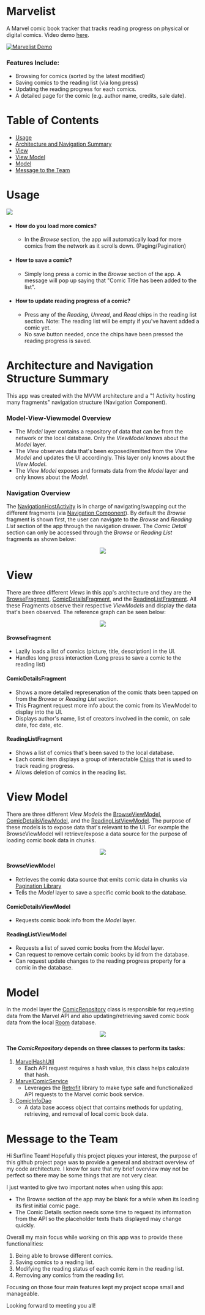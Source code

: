 # Marvelist
A  Marvel comic book tracker that tracks reading progress on physical or digital comics. Video demo [here](https://youtu.be/69d_HMlNnNU).


[![Marvelist Demo](https://j.gifs.com/P799Gn.gif)](https://youtu.be/69d_HMlNnNU)

### Features Include:
- Browsing for comics (sorted by the latest modified)
- Saving comics to the reading list (via long press)
- Updating the reading progress for each comics.
- A detailed page for the comic (e.g. author name, credits, sale date).

# Table of Contents
<!--ts-->
   * [Usage](#usage)
   * [Architecture and Navigation Summary](#architecture-and-navigation-structure-summary)
   * [View](#view)
   * [View Model](#view-model)
   * [Model](#model)
   * [Message to the Team](#message-to-the-team)
<!--te-->

# Usage
![](https://i.imgur.com/ABJoIno.jpg?1)

- #### How do  you load more comics?
  - In the _Browse_ section, the app will automatically load for more comics from the network as it scrolls down. (Paging/Pagination)

- #### How to save a comic?
  - Simply long press a comic in the _Browse_ section of the app.
    A message will pop up saying that "Comic Title has been added to the list".

- #### How to update reading progress of a comic?
  - Press any of the _Reading_, _Unread_, and _Read_ chips in the reading list section. Note:  The reading list will be empty if you've     havent added a comic yet.
  - No save button needed, once the chips have been pressed the reading progress is saved.
  
# Architecture and Navigation Structure Summary
  This app was created with the MVVM architecture and a "1 Activity hosting many fragments" navigation structure (Navigation Component).
### Model-View-Viewmodel Overview
  - The _Model_ layer contains a repository of data that can be from the network or the local database. Only the _ViewModel_ knows about the _Model_ layer.
  - The _View_ observes data that's been exposed/emitted from the _View Model_ and updates the UI accordingly. This layer only knows about the _View Model_.
  - The _View Model_ exposes and formats data from the _Model_ layer and only knows about the _Model_.
  
### Navigation Overview
The [NavigationHostActivity](https://github.com/arsonistAnt/Marvelist/blob/master/app/src/main/java/com/example/marvelist/ui/base/NavigationHostActivity.kt) is in charge of navigating/swapping out the different fragments (via [Navigation Component](https://developer.android.com/guide/navigation/navigation-getting-started)). By default the _Browse_ fragment is shown first, the user can navigate to the _Browse_ and _Reading List_ section of the app through the navigation drawer. The _Comic Detail_ section can only be accessed through the _Browse_ or _Reading List_ fragments as shown below:

[Navigation Graph Image]: <> (Display image of the navigation graph.)
<p align="center">
  <img src="https://i.imgur.com/2NwMtUH.png" />
</p>

# View
There are three different _Views_ in this app's architecture and they are the [BrowseFragment](https://github.com/arsonistAnt/Marvelist/blob/master/app/src/main/java/com/example/marvelist/ui/comicbrowser/BrowseFragment.kt), [ComicDetailsFragment](https://github.com/arsonistAnt/Marvelist/blob/master/app/src/main/java/com/example/marvelist/ui/comicdetails/ComicDetailsFragment.kt), and the [ReadingListFragment](https://github.com/arsonistAnt/Marvelist/blob/master/app/src/main/java/com/example/marvelist/ui/readinglist/ReadingListFragment.kt). All these Fragments observe their respective _ViewModels_ and display the data that's been observed. The reference graph can be seen below:

[View Graph Image]: <> (Display image of the View's graph and relationship to its ViewModels.)
<p align="center">
  <img src="https://i.imgur.com/PLqzRXU.png" />
</p>

    
#### BrowseFragment
- Lazily loads a list of comics (picture, title, description) in the UI.
- Handles long press interaction (Long press to save a comic to the reading list)

#### ComicDetailsFragment
- Shows a more detailed represenation of the comic thats been tapped on from the _Browse_ or _Reading List_ section.
- This Fragment request more info about the comic from its ViewModel to display into the UI.
- Displays author's name, list of creators involved in the comic, on sale date, foc date, etc.

#### ReadingListFragment
- Shows a list of comics that's been saved to the local database.
- Each comic item displays a group of interactable [Chips](https://material.io/components/chips/) that is used to track reading progress.
- Allows deletion of comics in the reading list.

# View Model
There are three different _View Models_ the [BrowseViewModel](https://github.com/arsonistAnt/Marvelist/blob/master/app/src/main/java/com/example/marvelist/ui/viewmodel/BrowseViewModel.kt), [ComicDetailsViewModel](https://github.com/arsonistAnt/Marvelist/blob/master/app/src/main/java/com/example/marvelist/ui/viewmodel/ComicDetailsViewModel.kt), and the [ReadingListViewModel](https://github.com/arsonistAnt/Marvelist/blob/master/app/src/main/java/com/example/marvelist/ui/viewmodel/ReadingListViewModel.kt). The purpose of these models is to expose data that's relevant to the UI. For example the BrowseViewModel will retrieve/expose a data source for the purpose of loading comic book data in chunks.

[View Model Graph Image]: <> (Display image of the ViewModels graph)
<p align="center">
  <img src="https://i.imgur.com/zdbzdxa.png" />
</p>

#### BrowseViewModel
- Retrieves the comic data source that emits comic data in chunks via [Pagination Library](https://developer.android.com/topic/libraries/architecture/paging)
- Tells the _Model_ layer to save a specific comic book to the database.

#### ComicDetailsViewModel
- Requests comic book info from the _Model_ layer.

#### ReadingListViewModel
- Requests a list of saved comic books from the _Model_ layer.
- Can request to remove certain comic books by id from the database.
- Can request update changes to the reading progress property for a comic in the database.

# Model
In the model layer the [ComicRepository](https://github.com/arsonistAnt/Marvelist/blob/master/app/src/main/java/com/example/marvelist/data/repository/ComicRepository.kt) class is responsible for requesting data from the Marvel API and also updating/retrieving saved comic book data from the local [Room](https://developer.android.com/topic/libraries/architecture/room) database.

[View Model Graph Image]: <> (Display image of the ViewModels graph)
<p align="center">
  <img src="https://i.imgur.com/vV2cUmo.png" />
</p>

#### The _ComicRepository_ depends on three classes to perform its tasks:
1. [MarvelHashUtil](https://github.com/arsonistAnt/Marvelist/blob/master/app/src/main/java/com/example/marvelist/utils/MarvelHashUtil.kt)
    - Each API request requires a hash value, this class helps calculate that hash.
2. [MarvelComicService](https://github.com/arsonistAnt/Marvelist/blob/master/app/src/main/java/com/example/marvelist/data/remote/networking/MarvelComicService.kt)
    - Leverages the [Retrofit](https://square.github.io/retrofit/) library to make type safe and functionalized API requests to the Marvel comic book service.
3. [ComicInfoDao](https://github.com/arsonistAnt/Marvelist/blob/master/app/src/main/java/com/example/marvelist/data/database/ComicDatabase.kt)
    - A data base access object that contains methods for updating, retrieving, and removal of local comic book data.

# Message to the Team
Hi Surfline Team! Hopefully this project piques your interest, the purpose of this github project page was to provide a general and abstract overview of my code architecture. I know for sure that my brief overview may not be perfect so there may be some things that are not very clear.

I just wanted to give two important notes when using this app:
- The Browse section of the app may be blank for a while when its loading its first initial comic page.
- The Comic Details section needs some time to request its information from the API so the placeholder texts thats displayed may change quickly.

Overall my main focus while working on this app was to provide these functionalities:
1. Being able to browse different comics.
2. Saving comics to a reading list.
3. Modifying the reading status of each comic item in the reading list.
4. Removing any comics from the reading list.

Focusing on those four main features kept my project scope small and manageable. 

Looking forward to meeting you all!
